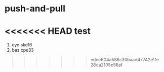 # push-and-pull
<<<<<<< HEAD
test
=======

1. eye ske16
2. bas cpe33
>>>>>>> edce604a588c30baad47742e11e28ca2105e56af
